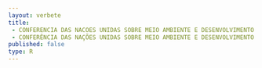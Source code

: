 ```yaml
---
layout: verbete
title:
 - CONFERENCIA DAS NACOES UNIDAS SOBRE MEIO AMBIENTE E DESENVOLVIMENTO
 - CONFERÊNCIA DAS NAÇÕES UNIDAS SOBRE MEIO AMBIENTE E DESENVOLVIMENTO
published: false
type: R
---
```


